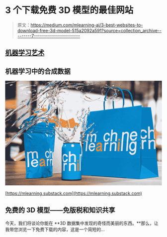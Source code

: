 # 3 个下载免费 3D 模型的最佳网站

> 原文：<https://medium.com/mlearning-ai/3-best-websites-to-download-free-3d-model-515a2092a591?source=collection_archive---------7----------------------->

## [机器学习艺术](https://mlearning.substack.com)

## 机器学习中的合成数据

[![](img/1ead79534fd54c6d741d49a9fbca3996.png)](https://mlearning.substack.com)

[https://mlearning.substack.com](https://mlearning.substack.com)

## 免费的 3D 模型——免版税和知识共享

今天，我们将谈论你能在 **3D 数据集中发现的奇怪而美丽的东西。**那么，让我带您浏览一下免费下载的内容，这是一个简短的…